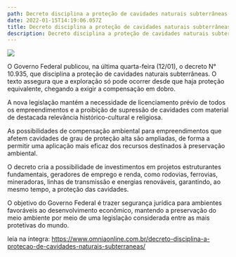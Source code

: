```yaml
---
path: Decreto disciplina a proteção de cavidades naturais subterrâneas
date: 2022-01-15T14:19:06.057Z
title: Decreto disciplina a proteção de cavidades naturais subterrâneas
description: Decreto disciplina a proteção de cavidades naturais subterrâneas
---
```

<!--StartFragment-->

![](https://www.omniaonline.com.br/wp-content/uploads/2022/01/Site-LinkedIn-Facebook-42.png)

O Governo Federal publicou, na última quarta-feira (12/01), o decreto N° 10.935, que disciplina a proteção de cavidades naturais subterrâneas. O texto assegura que a exploração só pode ocorrer desde que haja proteção equivalente, chegando a exigir a compensação em dobro.

A nova legislação mantém a necessidade de licenciamento prévio de todos os empreendimentos e a proibição de supressão de cavidades com material de destacada relevância histórico-cultural e religiosa.

As possibilidades de compensação ambiental para empreendimentos que afetem cavidades de grau de proteção alta são ampliadas, de forma a permitir uma aplicação mais eficaz dos recursos destinados à preservação ambiental.

O decreto cria a possibilidade de investimentos em projetos estruturantes fundamentais, geradores de emprego e renda, como rodovias, ferrovias, mineradoras, linhas de transmissão e energias renováveis, garantindo, ao mesmo tempo, a proteção das cavidades.

O objetivo do Governo Federal é trazer segurança jurídica para ambientes favoráveis ao desenvolvimento econômico, mantendo a preservação do meio ambiente por meio de uma legislação considerada entre as mais protetivas do mundo.

leia na íntegra: https://www.omniaonline.com.br/decreto-disciplina-a-protecao-de-cavidades-naturais-subterraneas/

<!--EndFragment-->